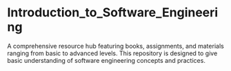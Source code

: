 # Introduction_to_Software_Engineering
A comprehensive resource hub featuring books, assignments, and materials ranging from basic to advanced levels. 
This repository is designed to give basic understanding of software engineering concepts and practices.
